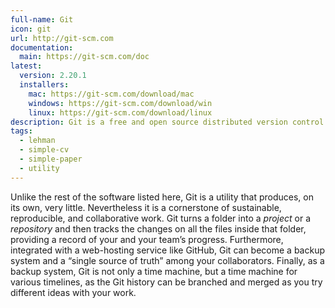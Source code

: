 ```yaml
---
full-name: Git
icon: git
url: http://git-scm.com
documentation:
  main: https://git-scm.com/doc
latest:
  version: 2.20.1
  installers:
    mac: https://git-scm.com/download/mac
    windows: https://git-scm.com/download/win
    linux: https://git-scm.com/download/linux
description: Git is a free and open source distributed version control system designed to handle everything from small to very large projects with speed and efficiency.
tags:
  - lehman
  - simple-cv
  - simple-paper
  - utility
---
```


Unlike the rest of the software listed here, Git is a utility that produces,
on its own, very little. Nevertheless it is a cornerstone of sustainable,
reproducible, and collaborative work. Git turns a folder into a _project_ or a
_repository_ and then tracks the changes on all the files inside that folder,
providing a record of your and your team’s progress. Furthermore, integrated
with a web-hosting service like GitHub, Git can become a backup system and a
“single source of truth” among your collaborators. Finally, as a backup
system, Git is not only a time machine, but a time machine for various
timelines, as the Git history can be branched and merged as you try different
ideas with your work.
